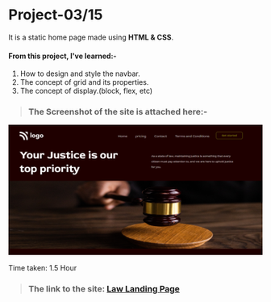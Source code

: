 # Project-03/15 
It is a static home page made using **HTML & CSS**.

#### From this project, I've learned:-

1. How to design and style the navbar.
2. The concept of grid and its properties.
3. The concept of display.(block, flex, etc)

> ### The Screenshot of the site is attached here:-

![Project-3 ScreenShot:](lawSS.png "Law home page")

Time taken: 1.5 Hour

> ### The link to the site: [Law Landing Page](https://aim-law-landing-page.netlify.app/)

